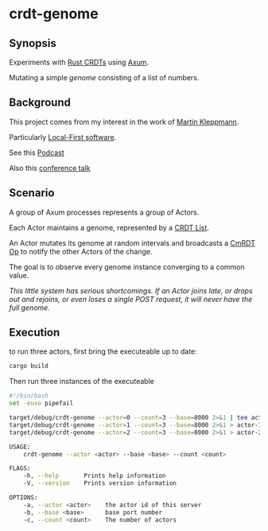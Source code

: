 # crdt-genome

## Synopsis

Experiments with [Rust CRDTs](https://github.com/rust-crdt/rust-crdt) using [Axum](https://github.com/tokio-rs/axum).

Mutating a simple *genome* consisting of a list of numbers.

## Background

This project comes from my interest in the work of [Martin Kleppmann](https://martin.kleppmann.com/).

Particularly [Local-First software](https://martin.kleppmann.com/papers/local-first.pdf).

See this [Podcast](https://museapp.com/podcast/41-local-first-software/)

Also this [conference talk](https://www.youtube.com/watch?v=Exr0iY_D-vw&t=1s)

## Scenario

A group of Axum processes represents a group of Actors.

Each Actor maintains a genome, represented by a [CRDT List](https://docs.rs/crdts/7.0.0/crdts/list/struct.List.html#).

An Actor mutates its genome at random intervals and broadcasts a [CmRDT Op](https://docs.rs/crdts/7.0.0/crdts/trait.CmRDT.html#associatedtype.Op) to notify the other Actors of the change.

The goal is to observe every genome instance converging to a common value.

*This little system has serious shortcomings. If an Actor joins late, or drops
out and rejoins, or even loses a single POST request, it will never have the
full genome*.

## Execution

to run three actors, first bring the executeable up to date:

```bash
cargo build
```

Then run three instances of the executeable

```bash
#!/bin/bash
set -euxo pipefail

target/debug/crdt-genome --actor=0 --count=3 --base=8000 2>&1 | tee actor-0.log &
target/debug/crdt-genome --actor=1 --count=3 --base=8000 2>&1 > actor-1.log &
target/debug/crdt-genome --actor=2 --count=3 --base=8000 2>&1 > actor-2.log &
```

```bash
USAGE:
    crdt-genome --actor <actor> --base <base> --count <count>

FLAGS:
    -h, --help       Prints help information
    -V, --version    Prints version information

OPTIONS:
    -a, --actor <actor>    the actor id of this server
    -b, --base <base>      base port number
    -c, --count <count>    The number of actors
```
